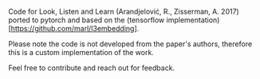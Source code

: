 Code for Look, Listen and Learn (Arandjelović, R., Zisserman, A. 2017) ported to pytorch and based on the (tensorflow implementation)[https://github.com/marl/l3embedding].

Please note the code is not developed from the paper's authors, therefore this is a custom implementation of the work.

Feel free to contribute and reach out for feedback.
